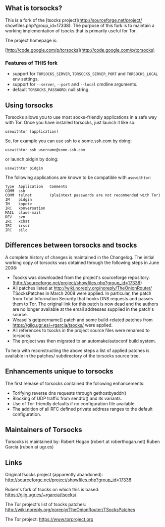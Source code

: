 ## What is torsocks?

This is a fork of the [tsocks project](http://sourceforge.net/project/
showfiles.php?group_id=17338). The purpose of this fork is to maintain a
working implementation of tsocks that is primarily useful for Tor.

The project homepage is:

[http://code.google.com/p/torsocks](http://code.google.com/p/torsocks)

### Features of THIS fork

- support for `TORSOCKS_SERVER`, `TORSOCKS_SERVER_PORT` and `TORSOCKS_LOCAL` env settings.
- support for `--server`, `--port` and `--local` cmdline arguments.
- default `TORSOCKS_PASSWORD`: null string.

## Using torsocks

Torsocks allows you to use most socks-friendly applications in a safe way with Tor.
Once you have installed torsocks, just launch it like so:

    usewithtor [application]

So, for example you can use ssh to a some.ssh.com by doing:

    usewithtor ssh username@some.ssh.com 

or launch pidgin by doing:

    usewithtor pidgin 

The following applications are known to be compatible with `usewithtor`:

    Type  Application   Comments
    COMM  ssh
    COMM  telnet        (plaintext passwords are not recommended with Tor)
    IM    pidgin
    IM    kopete
    IRC   konversation
    MAIL  claws-mail
    DEV   svn
    IRC   xchat
    IRC   irssi
    IRC   silc


## Differences between torsocks and tsocks

A complete history of changes is maintained in the Changelog. The initial
working copy of torsocks was obtained through the following steps in June
2008:

  - Tsocks was downloaded from the project's sourceforge repository.
    (http://sourceforge.net/project/showfiles.php?group_id=17338)
  - All patches listed at http://wiki.noreply.org/noreply/TheOnionRouter/
    TSocksPatches in March 2008 were applied. In particular, the patch
    from Total Information Security that hooks DNS requests and passes
    them to Tor. The original link for this patch is now dead and the
    authors are no longer available at the email addresses supplied in
    the patch's source.
  - Weasel's getpeername() patch and some build-related patches from
    https://giig.ugr.es/~rgarcia/tsocks/ were applied.
  - All references to tsocks in the project source files were renamed
    to torsocks.
  - The project was then migrated to an automake/autoconf build system.

To help with reconstructing the above steps a list of applied patches is
available in the patches/ subdirectory of the torsocks source tree.

## Enhancements unique to torsocks

The first release of torsocks contained the following enhancements:

  - Torifying reverse dns requests through gethostbyaddr()
  - Blocking of UDP traffic from sendto() and its variants.
  - Use of Tor-friendly defaults if no configuration file available.
  - The addition of all RFC defined private address ranges to the
    default configuration.

## Maintainers of Torsocks

Torsocks is maintained by: Robert Hogan (robert at roberthogan.net)
                           Ruben Garcia (ruben at ugr.es)


## Links

Original tsocks project (apparently abandoned):
http://sourceforge.net/project/showfiles.php?group_id=17338

Ruben's fork of tsocks on which this is based:
https://giig.ugr.es/~rgarcia/tsocks/

The Tor project's list of tsocks patches:
http://wiki.noreply.org/noreply/TheOnionRouter/TSocksPatches

The Tor project:
https://www.torproject.org
